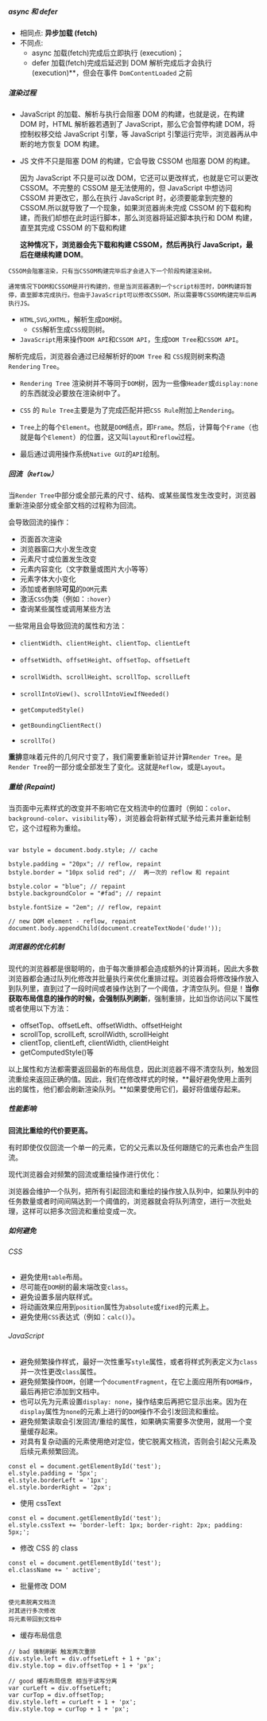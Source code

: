##### async 和 defer

- 相同点: **异步加载 (fetch)**
- 不同点:
  - async 加载(fetch)完成后立即执行 (execution)；
  - defer 加载(fetch)完成后延迟到 DOM 解析完成后才会执行(execution)\*\*，但会在事件 `DomContentLoaded` 之前

##### 渲染过程

- JavaScript 的加载、解析与执行会阻塞 DOM 的构建，也就是说，在构建 DOM 时，HTML 解析器若遇到了 JavaScript，那么它会暂停构建 DOM，将控制权移交给 JavaScript 引擎，等 JavaScript 引擎运行完毕，浏览器再从中断的地方恢复 DOM 构建。

- JS 文件不只是阻塞 DOM 的构建，它会导致 CSSOM 也阻塞 DOM 的构建。

  因为 JavaScript 不只是可以改 DOM，它还可以更改样式，也就是它可以更改 CSSOM。不完整的 CSSOM 是无法使用的，但 JavaScript 中想访问 CSSOM 并更改它，那么在执行 JavaScript 时，必须要能拿到完整的 CSSOM.所以就导致了一个现象，如果浏览器尚未完成 CSSOM 的下载和构建，而我们却想在此时运行脚本，那么浏览器将延迟脚本执行和 DOM 构建，直至其完成 CSSOM 的下载和构建

  **这种情况下，浏览器会先下载和构建 CSSOM，然后再执行 JavaScript，最后在继续构建 DOM**。

```
CSSOM会阻塞渲染，只有当CSSOM构建完毕后才会进入下一个阶段构建渲染树。

通常情况下DOM和CSSOM是并行构建的，但是当浏览器遇到一个script标签时，DOM构建将暂停，直至脚本完成执行。但由于JavaScript可以修改CSSOM，所以需要等CSSOM构建完毕后再执行JS。
```

- `HTML`,`SVG`,`XHTML`，解析生成`DOM`树。
  - `CSS`解析生成`CSS`规则树。
- `JavaScript`用来操作`DOM API`和`CSSOM API`，生成`DOM Tree`和`CSSOM API`。

解析完成后，浏览器会通过已经解析好的`DOM Tree` 和 `CSS`规则树来构造 `Rendering` `Tree`。

- `Rendering Tree` 渲染树并不等同于`DOM`树，因为一些像`Header`或`display:none`的东西就没必要放在渲染树中了。

- `CSS` 的 `Rule Tree`主要是为了完成匹配并把`CSS Rule`附加上`Rendering`。

- `Tree`上的每个`Element`。也就是`DOM`结点，即`Frame`。然后，计算每个`Frame`（也就是每个`Element`）的位置，这又叫`layout`和`reflow`过程。

- 最后通过调用操作系统`Native GUI`的`API`绘制。

##### 回流（`Reflow`）

当`Render Tree`中部分或全部元素的尺寸、结构、或某些属性发生改变时，浏览器重新渲染部分或全部文档的过程称为回流。

会导致回流的操作：

- 页面首次渲染
- 浏览器窗口大小发生改变
- 元素尺寸或位置发生改变
- 元素内容变化（文字数量或图片大小等等）
- 元素字体大小变化
- 添加或者删除**可见**的`DOM`元素
- 激活`CSS`伪类（例如：`:hover`）
- 查询某些属性或调用某些方法

一些常用且会导致回流的属性和方法：

- `clientWidth`、`clientHeight`、`clientTop`、`clientLeft`

- `offsetWidth`、`offsetHeight`、`offsetTop`、`offsetLeft`

- `scrollWidth`、`scrollHeight`、`scrollTop`、`scrollLeft`

- `scrollIntoView()`、`scrollIntoViewIfNeeded()`

- `getComputedStyle()`

- `getBoundingClientRect()`

- `scrollTo()`

**重排**意味着元件的几何尺寸变了，我们需要重新验证并计算`Render Tree`。是`Render Tree`的一部分或全部发生了变化。这就是`Reflow`，或是`Layout`。

##### 重绘 (Repaint)

当页面中元素样式的改变并不影响它在文档流中的位置时（例如：`color`、`background-color`、`visibility`等），浏览器会将新样式赋予给元素并重新绘制它，这个过程称为重绘。

```

var bstyle = document.body.style; // cache

bstyle.padding = "20px"; // reflow, repaint
bstyle.border = "10px solid red"; //  再一次的 reflow 和 repaint

bstyle.color = "blue"; // repaint
bstyle.backgroundColor = "#fad"; // repaint

bstyle.fontSize = "2em"; // reflow, repaint

// new DOM element - reflow, repaint
document.body.appendChild(document.createTextNode('dude!'));
```

##### 浏览器的优化机制

现代的浏览器都是很聪明的，由于每次重排都会造成额外的计算消耗，因此大多数浏览器都会通过队列化修改并批量执行来优化重排过程。浏览器会将修改操作放入到队列里，直到过了一段时间或者操作达到了一个阈值，才清空队列。但是！**当你获取布局信息的操作的时候，会强制队列刷新**，强制重排，比如当你访问以下属性或者使用以下方法：

- offsetTop、offsetLeft、offsetWidth、offsetHeight
- scrollTop, scrollLeft, scrollWidth, scrollHeight
- clientTop, clientLeft, clientWidth, clientHeight
- getComputedStyle()等

以上属性和方法都需要返回最新的布局信息，因此浏览器不得不清空队列，触发回流重绘来返回正确的值。因此，我们在修改样式的时候，**最好避免使用上面列出的属性，他们都会刷新渲染队列。**如果要使用它们，最好将值缓存起来。

##### 性能影响

**回流比重绘的代价要更高。**

有时即使仅仅回流一个单一的元素，它的父元素以及任何跟随它的元素也会产生回流。

现代浏览器会对频繁的回流或重绘操作进行优化：

浏览器会维护一个队列，把所有引起回流和重绘的操作放入队列中，如果队列中的任务数量或者时间间隔达到一个阈值的，浏览器就会将队列清空，进行一次批处理，这样可以把多次回流和重绘变成一次。

##### 如何避免

###### CSS

- 避免使用`table`布局。
- 尽可能在`DOM`树的最末端改变`class`。
- 避免设置多层内联样式。
- 将动画效果应用到`position`属性为`absolute`或`fixed`的元素上。
- 避免使用`CSS`表达式（例如：`calc()`）。

###### JavaScript

- 避免频繁操作样式，最好一次性重写`style`属性，或者将样式列表定义为`class`并一次性更改`class`属性。
- 避免频繁操作`DOM`，创建一个`documentFragment`，在它上面应用所有`DOM操作`，最后再把它添加到文档中。
- 也可以先为元素设置`display: none`，操作结束后再把它显示出来。因为在`display`属性为`none`的元素上进行的`DOM`操作不会引发回流和重绘。
- 避免频繁读取会引发回流/重绘的属性，如果确实需要多次使用，就用一个变量缓存起来。
- 对具有复杂动画的元素使用绝对定位，使它脱离文档流，否则会引起父元素及后续元素频繁回流。

```
const el = document.getElementById('test');
el.style.padding = '5px';
el.style.borderLeft = '1px';
el.style.borderRight = '2px';
```

- 使用 cssText

```
const el = document.getElementById('test');
el.style.cssText += 'border-left: 1px; border-right: 2px; padding: 5px;';
```

- 修改 CSS 的 class

```
const el = document.getElementById('test');
el.className += ' active';
```

- 批量修改 DOM

```
使元素脱离文档流
对其进行多次修改
将元素带回到文档中
```

- 缓存布局信息

```
// bad 强制刷新 触发两次重排
div.style.left = div.offsetLeft + 1 + 'px';
div.style.top = div.offsetTop + 1 + 'px';

// good 缓存布局信息 相当于读写分离
var curLeft = div.offsetLeft;
var curTop = div.offsetTop;
div.style.left = curLeft + 1 + 'px';
div.style.top = curTop + 1 + 'px';
```
